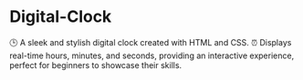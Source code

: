 # Digital-Clock
🕒 A sleek and stylish digital clock created with HTML and CSS. ⏰ Displays real-time hours, minutes, and seconds, providing an interactive experience, perfect for beginners to showcase their skills.
